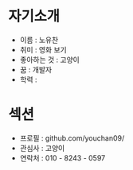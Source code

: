 # 자기소개
- 이름 : 노유찬
- 취미 : 영화 보기
- 좋아하는 것 : 고양이
- 꿈 : 개발자
- 학력 :
# 섹션
- 프로필 : github.com/youchan09/
- 관심사 : 고양이
- 연락처 : 010 - 8243 - 0597
